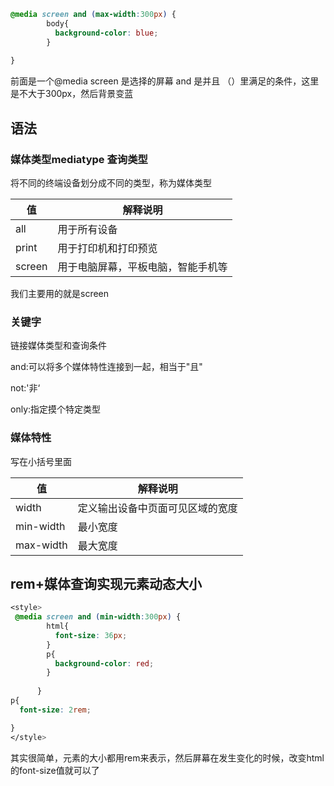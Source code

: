 ```css
@media screen and (max-width:300px) {
        body{
          background-color: blue;
        }
  
}
```

前面是一个@media  screen 是选择的屏幕  and 是并且 （）里满足的条件，这里是不大于300px，然后背景变蓝

## 语法

### 媒体类型mediatype  查询类型

将不同的终端设备划分成不同的类型，称为媒体类型

| 值     | 解释说明                           |
| ------ | ---------------------------------- |
| all    | 用于所有设备                       |
| print  | 用于打印机和打印预览               |
| screen | 用于电脑屏幕，平板电脑，智能手机等 |

我们主要用的就是screen

### 关键字

链接媒体类型和查询条件

and:可以将多个媒体特性连接到一起，相当于"且"

not:'非‘

only:指定摸个特定类型

### 媒体特性

写在小括号里面

| 值        | 解释说明                         |
| --------- | -------------------------------- |
| width     | 定义输出设备中页面可见区域的宽度 |
| min-width | 最小宽度                         |
| max-width | 最大宽度                         |

## rem+媒体查询实现元素动态大小

```css
<style>
 @media screen and (min-width:300px) {
        html{
          font-size: 36px;
        }
        p{
          background-color: red;
        }
        
      }
p{
  font-size: 2rem;

}
</style>
```

其实很简单，元素的大小都用rem来表示，然后屏幕在发生变化的时候，改变html 的font-size值就可以了

